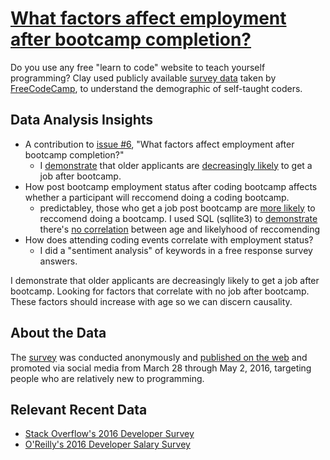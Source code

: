 # [What factors affect employment after bootcamp completion?](https://www.kaggle.com/chessybo/bootcamp-success-vs-age)

Do you use any free "learn to code" website to teach yourself programming? Clay used publicly available [survey data](https://github.com/freeCodeCamp/2016-new-coder-survey) taken by [FreeCodeCamp](https://www.freecodecamp.org/), to understand the demographic of self-taught coders.

## Data Analysis Insights
- A contribution to [issue #6](https://github.com/freeCodeCamp/2016-new-coder-survey/issues/36), "What factors affect employment after bootcamp completion?"
  - I [demonstrate](https://github.com/chessybo/Bootcamp-Survey-Data-Analysis/blob/master/survey_plots.py) that older applicants are [decreasingly likely](https://github.com/chessybo/Bootcamp-Survey-Data-Analysis/blob/master/bootcamp_job_normed.png) to get a job after bootcamp.
- How post bootcamp employment status after coding bootcamp affects whether a participant will reccomend doing a coding bootcamp.
  - predictabley, those who get a job post bootcamp are [more likely](https://github.com/chessybo/Bootcamp-Survey-Data-Analysis/blob/master/jobreccomend.png) to reccomend doing a bootcamp. I used SQL (sqllite3) to [demonstrate](https://github.com/chessybo/Bootcamp-Survey-Data-Analysis/blob/master/age_sentiment.py) there's [no correlation](https://github.com/chessybo/Bootcamp-Survey-Data-Analysis/blob/master/age_sentiment_norm.png) between age and likelyhood of reccomending
- How does attending coding events correlate with employment status?
  - I did a "sentiment analysis" of keywords in a free response survey answers.


I demonstrate that older applicants are decreasingly likely to get a job after bootcamp. Looking for factors that correlate with no job after bootcamp. These factors should increase with age so we can discern causality.


## About the Data
The [survey](https://twitter.com/FreeCodeCamp/status/714930182721679360) was conducted anonymously and [published on the web](https://medium.freecodecamp.org/we-just-launched-the-biggest-ever-survey-of-people-learning-to-code-cac81dadf1ea) and promoted via social media from March 28 through May 2, 2016, targeting people who are relatively new to programming.

## Relevant Recent Data
- [Stack Overflow's 2016 Developer Survey](https://medium.freecodecamp.com/2-out-of-3-developers-are-self-taught-and-other-insights-from-stack-overflow-s-2016-survey-of-50-8cf0ee5d4c21#.yhlo2k5oz)
- [O'Reilly's 2016 Developer Salary Survey](https://medium.freecodecamp.org/5-000-developers-talk-about-their-salaries-d13ddbb17fb8?gi=446485605218#.umwcssab4)
